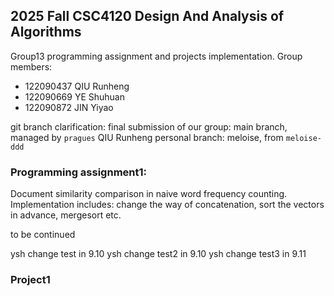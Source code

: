 ## 2025 Fall CSC4120 Design And Analysis of Algorithms
Group13 programming assignment and projects implementation.
Group members:
- 122090437 QIU Runheng
- 122090669 YE Shuhuan
- 122090872 JIN Yiyao

git branch clarification:
final submission of our group: main branch, managed by `pragues`
QIU Runheng personal branch: meloise, from `meloise-ddd`

### Programming assignment1:
Document similarity comparison in naive word frequency counting. 
Implementation includes: change the way of concatenation, sort the vectors in advance, mergesort etc.


to be continued

ysh change test in 9.10
ysh change test2 in 9.10
ysh change test3 in 9.11
### Project1
